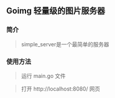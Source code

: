 ## Goimg 轻量级的图片服务器

### 简介
> simple_server是一个最简单的服务器

### 使用方法
> 运行 main.go 文件

> 打开 http://localhost:8080/ 网页

